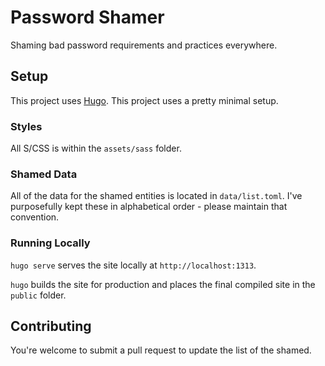 # Password Shamer

Shaming bad password requirements and practices everywhere.

## Setup

This project uses [Hugo](https://gohugo.io/). This project uses a pretty minimal setup.

### Styles
All S/CSS is within the `assets/sass` folder.

### Shamed Data

All of the data for the shamed entities is located in `data/list.toml`. I've purposefully
kept these in alphabetical order - please maintain that convention.

### Running Locally

`hugo serve` serves the site locally at `http://localhost:1313`.

`hugo` builds the site for production and places the final compiled site in the `public` folder.

## Contributing

You're welcome to submit a pull request to update the list of the shamed.